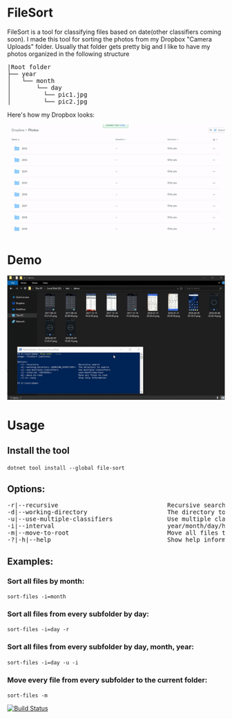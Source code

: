 # FileSort

FileSort is a tool for classifying files based on date(other classifiers coming soon).
I made this tool for sorting the photos from my Dropbox "Camera Uploads" folder. Usually that folder gets pretty big and I like to have my photos organized in the following structure

<pre>
|Root folder
├── year
│   └── month
│       └── day
│         └── pic1.jpg
│         └── pic2.jpg
</pre>

Here's how my Dropbox looks:

![](filesort.gif)

# Demo
![](demo.gif)

# Usage

## Install the tool

`dotnet tool install --global file-sort`

## Options:
<pre>
-r|--recursive                              Recursive search
-d|--working-directory <WORKING_DIRECTORY>                     The directory to search
-u|--use-multiple-classifiers               Use multiple classifiers
-i|--interval <INTERVAL>                              year/month/day/hour
-m|--move-to-root                           Move all files to root
-?|-h|--help                                Show help information
</pre>

## Examples:

### Sort all files by month: 
`sort-files -i=month`

### Sort all files from every subfolder by day: 

`sort-files -i=day -r`

### Sort all files from every subfolder by day, month, year: 

`sort-files -i=day -u -i`

### Move every file from every subfolder to the current folder:

`sort-files -m`

[![Build Status](https://dev.azure.com/bogdan-tfs/FileSort/_apis/build/status/thewindev.FileSort?branchName=master)](https://dev.azure.com/bogdan-tfs/FileSort/_build/latest?definitionId=11&branchName=master)
